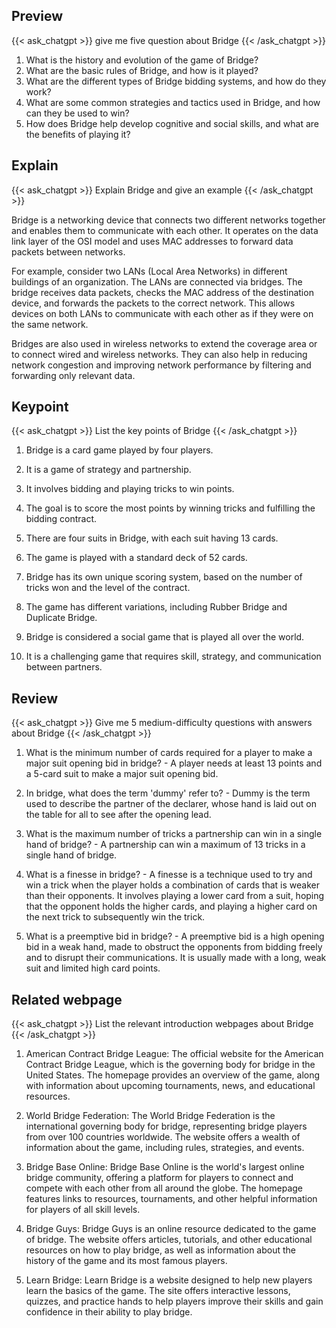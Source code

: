 ## Preview
{{< ask_chatgpt >}}
give me five question about Bridge
{{< /ask_chatgpt >}}



1. What is the history and evolution of the game of Bridge? 
2. What are the basic rules of Bridge, and how is it played? 
3. What are the different types of Bridge bidding systems, and how do they work? 
4. What are some common strategies and tactics used in Bridge, and how can they be used to win? 
5. How does Bridge help develop cognitive and social skills, and what are the benefits of playing it?   

## Explain
{{< ask_chatgpt >}}
Explain Bridge and give an example
{{< /ask_chatgpt >}}



Bridge is a networking device that connects two different networks together and enables them to communicate with each other. It operates on the data link layer of the OSI model and uses MAC addresses to forward data packets between networks. 

For example, consider two LANs (Local Area Networks) in different buildings of an organization. The LANs are connected via bridges. The bridge receives data packets, checks the MAC address of the destination device, and forwards the packets to the correct network. This allows devices on both LANs to communicate with each other as if they were on the same network. 

Bridges are also used in wireless networks to extend the coverage area or to connect wired and wireless networks. They can also help in reducing network congestion and improving network performance by filtering and forwarding only relevant data.   

## Keypoint
{{< ask_chatgpt >}}
List the key points of Bridge
{{< /ask_chatgpt >}}



1. Bridge is a card game played by four players.

2. It is a game of strategy and partnership.

3. It involves bidding and playing tricks to win points.

4. The goal is to score the most points by winning tricks and fulfilling the bidding contract.

5. There are four suits in Bridge, with each suit having 13 cards.

6. The game is played with a standard deck of 52 cards.

7. Bridge has its own unique scoring system, based on the number of tricks won and the level of the contract.

8. The game has different variations, including Rubber Bridge and Duplicate Bridge.

9. Bridge is considered a social game that is played all over the world.

10. It is a challenging game that requires skill, strategy, and communication between partners.   

## Review
{{< ask_chatgpt >}}
Give me 5 medium-difficulty questions with answers about Bridge
{{< /ask_chatgpt >}}



1. What is the minimum number of cards required for a player to make a major suit opening bid in bridge? - A player needs at least 13 points and a 5-card suit to make a major suit opening bid. 

2. In bridge, what does the term 'dummy' refer to? - Dummy is the term used to describe the partner of the declarer, whose hand is laid out on the table for all to see after the opening lead. 

3. What is the maximum number of tricks a partnership can win in a single hand of bridge? - A partnership can win a maximum of 13 tricks in a single hand of bridge. 

4. What is a finesse in bridge? - A finesse is a technique used to try and win a trick when the player holds a combination of cards that is weaker than their opponents. It involves playing a lower card from a suit, hoping that the opponent holds the higher cards, and playing a higher card on the next trick to subsequently win the trick. 

5. What is a preemptive bid in bridge? - A preemptive bid is a high opening bid in a weak hand, made to obstruct the opponents from bidding freely and to disrupt their communications. It is usually made with a long, weak suit and limited high card points.   

## Related webpage
{{< ask_chatgpt >}}
List the relevant introduction webpages about Bridge
{{< /ask_chatgpt >}}



1. American Contract Bridge League: The official website for the American Contract Bridge League, which is the governing body for bridge in the United States. The homepage provides an overview of the game, along with information about upcoming tournaments, news, and educational resources.

2. World Bridge Federation: The World Bridge Federation is the international governing body for bridge, representing bridge players from over 100 countries worldwide. The website offers a wealth of information about the game, including rules, strategies, and events.

3. Bridge Base Online: Bridge Base Online is the world's largest online bridge community, offering a platform for players to connect and compete with each other from all around the globe. The homepage features links to resources, tournaments, and other helpful information for players of all skill levels.

4. Bridge Guys: Bridge Guys is an online resource dedicated to the game of bridge. The website offers articles, tutorials, and other educational resources on how to play bridge, as well as information about the history of the game and its most famous players.

5. Learn Bridge: Learn Bridge is a website designed to help new players learn the basics of the game. The site offers interactive lessons, quizzes, and practice hands to help players improve their skills and gain confidence in their ability to play bridge.   

